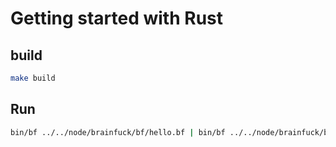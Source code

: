 # Getting started with Rust

## build

```sh
make build
```

## Run

```sh
bin/bf ../../node/brainfuck/bf/hello.bf | bin/bf ../../node/brainfuck/bf/rot13.bf
```
